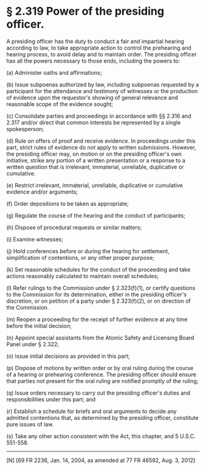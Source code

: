 # § 2.319   Power of the presiding officer.

A presiding officer has the duty to conduct a fair and impartial hearing according to law, to take appropriate action to control the prehearing and hearing process, to avoid delay and to maintain order. The presiding officer has all the powers necessary to those ends, including the powers to:


(a) Administer oaths and affirmations;


(b) Issue subpoenas authorized by law, including subpoenas requested by a participant for the attendance and testimony of witnesses or the production of evidence upon the requestor's showing of general relevance and reasonable scope of the evidence sought;


(c) Consolidate parties and proceedings in accordance with §§ 2.316 and 2.317 and/or direct that common interests be represented by a single spokesperson;


(d) Rule on offers of proof and receive evidence. In proceedings under this part, strict rules of evidence do not apply to written submissions. However, the presiding officer may, on motion or on the presiding officer's own initiative, strike any portion of a written presentation or a response to a written question that is irrelevant, immaterial, unreliable, duplicative or cumulative.


(e) Restrict irrelevant, immaterial, unreliable, duplicative or cumulative evidence and/or arguments;


(f) Order depositions to be taken as appropriate;


(g) Regulate the course of the hearing and the conduct of participants;


(h) Dispose of procedural requests or similar matters;


(i) Examine witnesses;


(j) Hold conferences before or during the hearing for settlement, simplification of contentions, or any other proper purpose;


(k) Set reasonable schedules for the conduct of the proceeding and take actions reasonably calculated to maintain overall schedules;


(l) Refer rulings to the Commission under § 2.323(f)(1), or certify questions to the Commission for its determination, either in the presiding officer's discretion, or on petition of a party under § 2.323(f)(2), or on direction of the Commission.


(m) Reopen a proceeding for the receipt of further evidence at any time before the initial decision;


(n) Appoint special assistants from the Atomic Safety and Licensing Board Panel under § 2.322;


(o) Issue initial decisions as provided in this part;


(p) Dispose of motions by written order or by oral ruling during the course of a hearing or prehearing conference. The presiding officer should ensure that parties not present for the oral ruling are notified promptly of the ruling;


(q) Issue orders necessary to carry out the presiding officer's duties and responsibilities under this part; and


(r) Establish a schedule for briefs and oral arguments to decide any admitted contentions that, as determined by the presiding officer, constitute pure issues of law.


(s) Take any other action consistent with the Act, this chapter, and 5 U.S.C. 551-558.



---

[N] [69 FR 2236, Jan. 14, 2004, as amended at 77 FR 46592, Aug. 3, 2012]




